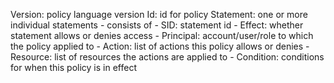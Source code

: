 Version: policy language version
Id: id for policy 
Statement: one or more individual statements
	- consists of
		- SID: statement id
		- Effect: whether statement allows or denies access
		- Principal: account/user/role to which the policy applied to
		- Action: list of actions this policy allows or denies
		- Resource: list of resources the actions are applied to
		- Condition: conditions for when this policy is in effect